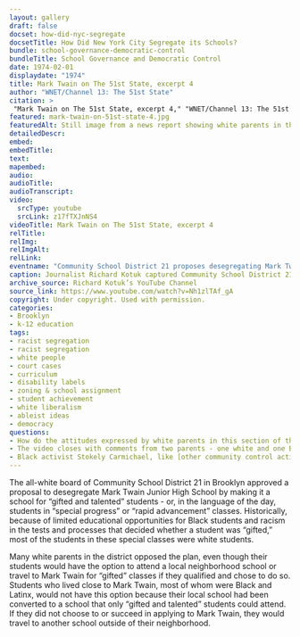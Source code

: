 ```yaml
--- 
layout: gallery
draft: false
docset: how-did-nyc-segregate
docsetTitle: How Did New York City Segregate its Schools?
bundle: school-governance-democratic-control
bundleTitle: School Governance and Democratic Control
date: 1974-02-01
displaydate: "1974"
title: Mark Twain on The 51st State, excerpt 4
author: "WNET/Channel 13: The 51st State"
citation: >
 "Mark Twain on The 51st State, excerpt 4," "WNET/Channel 13: The 51st State", in New York City Civil Rights History Project, Accessed: [Month Day, Year], https://nyccivilrightshistory.org/gallery/mark-twain-on-51st-state-4.
featured: mark-twain-on-51st-state-4.jpg
featuredAlt: Still image from a news report showing white parents in the audience of a town hall meeting
detailedDescr: 
embed: 
embedTitle: 
text: 
mapembed: 
audio: 
audioTitle: 
audioTranscript: 
video: 
  srcType: youtube
  srcLink: z17fTXJnNS4
videoTitle: Mark Twain on The 51st State, excerpt 4
relTitle: 
relImg: 
relImgAlt: 
relLink: 
eventname: "Community School District 21 proposes desegregating Mark Twain by making it a school for \"gifted and talented\" students."
caption: Journalist Richard Kotuk captured Community School District 21’s discussion of a desegregation plan for Mark Twain Junior High School. 
archive_source: Richard Kotuk’s YouTube Channel
source_link: https://www.youtube.com/watch?v=Nh1zlTAf_gA
copyright: Under copyright. Used with permission. 
categories: 
- Brooklyn
- k-12 education
tags: 
- racist segregation
- racist segregation
- white people
- court cases
- curriculum
- disability labels
- zoning & school assignment
- student achievement
- white liberalism
- ableist ideas
- democracy
questions: 
- How do the attitudes expressed by white parents in this section of the video compare to those in other excerpts of the video? How do the attitudes reflect other ideas or policies that you have encountered in [this collection of documents](/topics/how-did-nyc-segregate)? 
- The video closes with comments from two parents - one white and one Black. How do their opinions differ? Do these two arguments continue to exist today? Who holds them, and why? 
- Black activist Stokely Carmichael, like [other community control activists](/topics/who-governs-schools/community-control/), focused less on desegregation and more on the importance of Black communities having control over their own schools. What do you think Carmichael would have said if he had seen this film from Community School District 21? 
--- 
```


The all-white board of Community School District 21 in Brooklyn approved a proposal to desegregate Mark Twain Junior High School by making it a school for “gifted and talented” students - or, in the language of the day, students in “special progress” or “rapid advancement” classes. Historically, because of limited educational opportunities for Black students and racism in the tests and processes that decided whether a student was “gifted,” most of the students in these special classes were white students.

Many white parents in the district opposed the plan, even though their students would have the option to attend a local neighborhood school or travel to Mark Twain for “gifted” classes if they qualified and chose to do so. Students who lived close to Mark Twain, most of whom were Black and Latinx, would not have this option because their local school had been converted to a school that only “gifted and talented” students could attend. If they did not choose to or succeed in applying to Mark Twain, they would travel to another school outside of their neighborhood.
